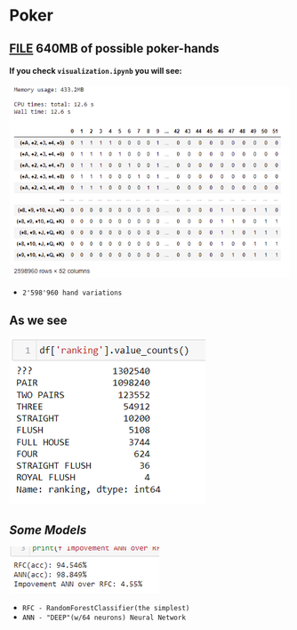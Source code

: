 # Poker
## [FILE](https://drive.google.com/drive/folders/1w6PQbn18IxupROkAhsxvVtzbbE1LD_-C?usp=sharing) 640MB of possible poker-hands
#### If you check `visualization.ipynb` you will see:
![visualization](visualization.png)
- `2'598'960 hand variations`

## As we see
![ranking](ranking_hands.png)

## *Some Models*
![ranking](model_scores.png)

- `RFC - RandomForestClassifier(the simplest)`
- `ANN - "DEEP"(w/64 neurons) Neural Network`

